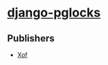 # [django-pglocks](https://pypi.org/project/django-pglocks)



## Publishers
- [Xof](https://pypi.org/user/Xof)

